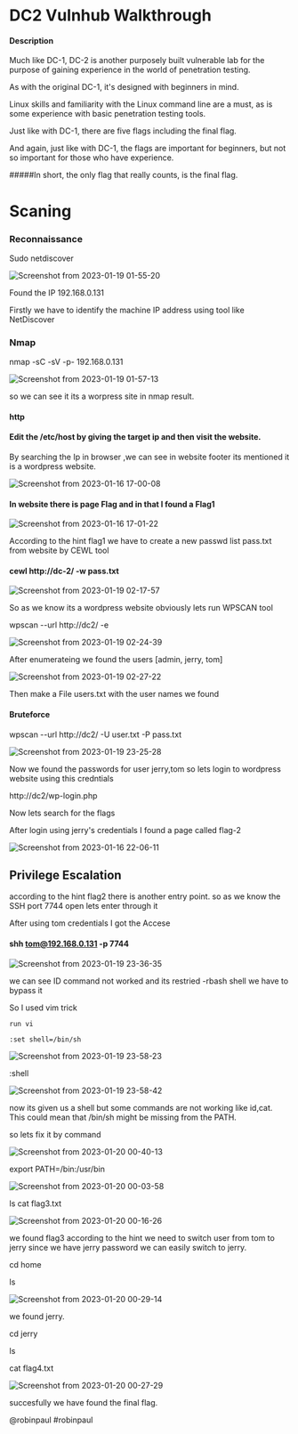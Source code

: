 # DC2 Vulnhub Walkthrough

#### Description

Much like DC-1, DC-2 is another purposely built vulnerable lab for the purpose of gaining experience in the world of penetration testing.

As with the original DC-1, it's designed with beginners in mind.

Linux skills and familiarity with the Linux command line are a must, as is some experience with basic penetration testing tools.

Just like with DC-1, there are five flags including the final flag.

And again, just like with DC-1, the flags are important for beginners, but not so important for those who have experience.

#####In short, the only flag that really counts, is the final flag.


 # Scaning
  
  ### Reconnaissance 
  
Sudo netdiscover


![Screenshot from 2023-01-19 01-55-20](https://user-images.githubusercontent.com/108471951/213287257-c109721a-ccfa-4bd8-aea1-f42411a9f400.png)

Found the IP 192.168.0.131 


Firstly we have to identify the machine IP address using tool like NetDiscover 

### Nmap

nmap -sC -sV -p- 192.168.0.131


![Screenshot from 2023-01-19 01-57-13](https://user-images.githubusercontent.com/108471951/213287521-1a995297-b7d5-4679-a74d-2eb7047c0463.png)

so we can see it its a worpress site in nmap result.


#### http
#### Edit the /etc/host by giving the target ip and then visit the website.


 By searching the Ip in browser ,we can see in website footer its mentioned it is a wordpress website.

![Screenshot from 2023-01-16 17-00-08](https://user-images.githubusercontent.com/108471951/213288183-7462e484-ff1c-4f78-b14a-70669e3c415b.png)




#### In website there is page Flag and in that I found a Flag1


![Screenshot from 2023-01-16 17-01-22](https://user-images.githubusercontent.com/108471951/213289621-ccb28013-29c2-4dbf-a771-0626321c8454.png)


According to the hint flag1 we have to create a new passwd list pass.txt from website by CEWL tool

#### cewl http://dc-2/ -w pass.txt

![Screenshot from 2023-01-19 02-17-57](https://user-images.githubusercontent.com/108471951/213291277-1f52d69a-ceca-4e99-b21d-99d1a7fed806.png)


So as we know its a wordpress website obviously lets run WPSCAN tool 

wpscan --url http://dc2/ -e

![Screenshot from 2023-01-19 02-24-39](https://user-images.githubusercontent.com/108471951/213292503-55fb0cf3-8a42-4d33-887d-31cfed6f06ac.png)


After enumerateing we found the users [admin, jerry, tom]   


 ![Screenshot from 2023-01-19 02-27-22](https://user-images.githubusercontent.com/108471951/213293686-6845895d-6360-4c74-9e5b-fcf8365bc5ab.png)
 
 

Then make a File users.txt with the user names we found 

#### Bruteforce

wpscan --url http://dc2/ -U user.txt -P pass.txt


![Screenshot from 2023-01-19 23-25-28](https://user-images.githubusercontent.com/108471951/213522815-24944e6b-fb8e-4127-85d8-2a7f245128df.png)

Now we found the passwords for user jerry,tom so lets login to wordpress website using this credntials


http://dc2/wp-login.php

Now lets search for the flags 

After login using jerry's credentials I found a page called flag-2


![Screenshot from 2023-01-16 22-06-11](https://user-images.githubusercontent.com/108471951/213524065-7f9c3c4f-5397-4afe-bc39-ab1e8b06b5e5.png)


## Privilege Escalation


according to the hint flag2 there is another entry point. so as we know the SSH port 7744 open lets enter through it

After using tom credentials I got the Accese






#### shh tom@192.168.0.131 -p 7744

![Screenshot from 2023-01-19 23-36-35](https://user-images.githubusercontent.com/108471951/213525130-600071c3-76db-411b-ac89-66cc4bb0800f.png)

we can see ID command not worked and its restried -rbash shell we have to bypass it 

So I used vim trick 

    run vi

    :set shell=/bin/sh       
    
    
  ![Screenshot from 2023-01-19 23-58-23](https://user-images.githubusercontent.com/108471951/213537479-15721eaf-8f9d-462e-add4-70688078789d.png)

    
    

 :shell              
 
 

   ![Screenshot from 2023-01-19 23-58-42](https://user-images.githubusercontent.com/108471951/213537540-c5e80d2b-c506-4639-8a75-742a0a654dba.png)

    
   



now its given us a shell but some commands are not working like id,cat. This could mean that /bin/sh might be missing from the PATH.   

so lets fix it by command 


![Screenshot from 2023-01-20 00-40-13](https://user-images.githubusercontent.com/108471951/213538403-3e9adbb4-7514-4c9d-892f-4a5576381e11.png)




export PATH=/bin:/usr/bin

![Screenshot from 2023-01-20 00-03-58](https://user-images.githubusercontent.com/108471951/213532707-6a2699b5-49f8-4c9b-be87-8ab8033929a5.png)

ls
cat flag3.txt

![Screenshot from 2023-01-20 00-16-26](https://user-images.githubusercontent.com/108471951/213533103-6c4b779a-15d7-4854-b21e-aa01d8d145bc.png)


we found flag3 according to the hint we need to switch user from tom to jerry since we have jerry password we can easily switch to jerry.







cd home

ls


![Screenshot from 2023-01-20 00-29-14](https://user-images.githubusercontent.com/108471951/213535545-d71b9554-e180-435a-9b64-f9029207b3bd.png)


we found jerry.







cd jerry

ls

cat flag4.txt


![Screenshot from 2023-01-20 00-27-29](https://user-images.githubusercontent.com/108471951/213536148-d1b709b4-b8c1-4944-ade8-e1030060b911.png)

succesfully we have found the final flag.




@robinpaul
#robinpaul


